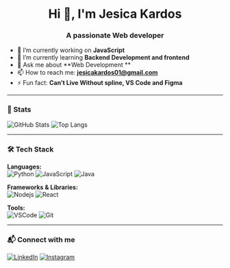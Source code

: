 <h1 align="center">Hi 👋, I'm Jesica Kardos</h1>
<h3 align="center">A passionate Web developer</h3>

- 🔭 I’m currently working on **JavaScript**
- 🌱 I’m currently learning **Backend Development and frontend**
- 💬 Ask me about **Web Development **
- 📫 How to reach me: **jesicakardos01@gmail.com**
- ⚡ Fun fact: **Can’t Live Without spline, VS Code and Figma**

---

### 🧮 Stats

![GitHub Stats](https://github-readme-stats.vercel.app/api?username=your-username&show_icons=true&theme=radical)
![Top Langs](https://github-readme-stats.vercel.app/api/top-langs/?username=your-username&layout=compact&theme=radical)

---

### 🛠 Tech Stack

**Languages:**  
![Python](https://img.shields.io/badge/-Python-3776AB?style=flat-square&logo=python&logoColor=white) 
![JavaScript](https://img.shields.io/badge/-JavaScript-black?style=flat-square&logo=javascript)
![Java](https://img.shields.io/badge/-Java-007396?style=flat-square&logo=java)

**Frameworks & Libraries:**  
![Nodejs](https://img.shields.io/badge/-Node.js-339933?style=flat-square&logo=nodedotjs&logoColor=white)
![React](https://img.shields.io/badge/-React-61DAFB?style=flat-square&logo=react&logoColor=white)

**Tools:**  
![VSCode](https://img.shields.io/badge/-VSCode-007ACC?style=flat-square&logo=visual-studio-code)
![Git](https://img.shields.io/badge/-Git-F05032?style=flat-square&logo=git&logoColor=white)

---

### 📬 Connect with me

[![LinkedIn](https://img.shields.io/badge/-LinkedIn-0077B5?style=flat-square&logo=linkedin&logoColor=white)](https://linkedin.com/in/your-profile)
[![Instagram](https://img.shields.io/badge/-Instagram-E4405F?style=flat-square&logo=instagram&logoColor=white)](https://instagram.com/your-profile)


<!---
jessK10/jessK10 is a ✨ special ✨ repository because its `README.md` (this file) appears on your GitHub profile.
You can click the Preview link to take a look at your changes.
--->
